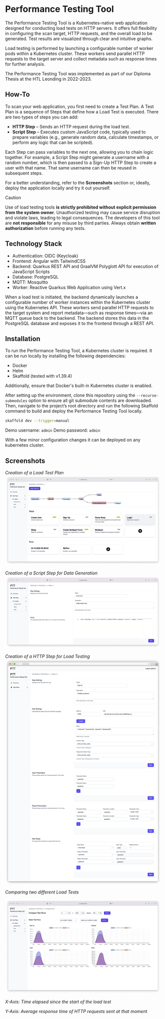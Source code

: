 # Performance Testing Tool
The Performance Testing Tool is a Kubernetes-native web application designed for conducting load tests on HTTP servers. It offers full flexibility in configuring the scan target, HTTP requests, and the overall load to be generated. Test results are visualized through clear and intuitive graphs.

Load testing is performed by launching a configurable number of worker pods within a Kubernetes cluster. These workers send parallel HTTP requests to the target server and collect metadata such as response times for further analysis.

The Performance Testing Tool was implemented as part of our Diploma Thesis at the HTL Leonding in 2022-2023.

## How-To

To scan your web application, you first need to create a Test Plan. A Test Plan is a sequence of Steps that define how a Load Test is executed. There are two types of steps you can add:
* **HTTP Step** – Sends an HTTP request during the load test.
* **Script Step** – Executes custom JavaScript code, typically used to prepare variables (e.g., generate random data, calculate timestamps, or perform any logic that can be scripted).

Each Step can pass variables to the next one, allowing you to chain logic together. For example, a Script Step might generate a username with a random number, which is then passed to a Sign-Up HTTP Step to create a user with that name. That same username can then be reused in subsequent steps.

For a better understanding, refer to the **Screenshots** section or, ideally, deploy the application locally and try it out yourself.

> [!CAUTION]
> Use of load testing tools **is strictly prohibited without explicit permission from the system owner**. Unauthorized testing may cause service disruption and violate laws, leading to legal consequences. The developers of this tool are **not responsible** for any misuse by third parties. Always obtain **written authorization** before running any tests.

## Technology Stack

* Authentication: OIDC (Keycloak)
* Frontend: Angular with TailwindCSS
* Backend: Quarkus REST API and GraalVM Polyglott API for execution of JavaScript Scripts
* Database: PostgreSQL
* MQTT: Mosquitto
* Worker: Reactive Quarkus Web Application using Vert.x

When a load test is initiated, the backend dynamically launches a configurable number of worker instances within the Kubernetes cluster using the Kubernetes API. These workers send parallel HTTP requests to the target system and report metadata—such as response times—via an MQTT queue back to the backend. The backend stores this data in the PostgreSQL database and exposes it to the frontend through a REST API.

## Installation

To run the Performance Testing Tool, a Kubernetes cluster is required. It can be run locally by installing the following dependencies:

* Docker
* Helm
* Skaffold (tested with v1.39.4)

Additionally, ensure that Docker's built-in Kubernetes cluster is enabled.

After setting up the environment, clone this repository using the `--recurse-submodules` option to ensure all git submodule contents are downloaded. Then, navigate to the project’s root directory and run the following Skaffold command to build and deploy the Performance Testing Tool locally.
```bash
skaffold dev --trigger=manual
```

Demo username: `admin`
Demo password: `admin`

With a few minor configuration changes it can be deployed on any kubernetes cluster.

## Screenshots

_Creation of a Load Test Plan_
![alt text](img/ptt_dashboard_test_plans.png)

_Creation of a Script Step for Data Generation_
![alt text](img/ptt_dashboard_script_step.png)

_Creation of a HTTP Step for Load Testing_
![alt text](img/ptt_dashboard_http_step.png)

_Comparing two different Load Tests_

![alt text](img/ptt_dashboard_compare.png)

_X-Axis: Time elapsed since the start of the load test_

_Y-Axis: Average response time of HTTP requests sent at that moment_
